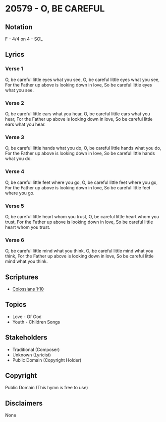 # 20579 - O, BE CAREFUL

## Notation

F - 4/4 on 4 - SOL

## Lyrics

### Verse 1

O, be careful little eyes what you see, O, be careful little eyes what you see, For the Father up above is looking down in love, So be careful little eyes what you see.

### Verse 2

O, be careful little ears what you hear, O, be careful little ears what you hear, For the Father up above is looking down in love, So be careful little ears what you hear.

### Verse 3

O, be careful little hands what you do, O, be careful little hands what you do, For the Father up above is looking down in love, So be careful little hands what you do.

### Verse 4

O, be careful little feet where you go, O, be careful little feet where you go, For the Father up above is looking down in love, So be careful little feet where you go.

### Verse 5

O, be careful little heart whom you trust, O, be careful little heart whom you trust, For the Father up above is looking down in love, So be careful little heart whom you trust.

### Verse 6

O, be careful little mind what you think, O, be careful little mind what you think, For the Father up above is looking down in love, So be careful little mind what you think.


## Scriptures

- [Colossians 1:10](https://www.biblegateway.com/passage/?search=Colossians%201%3A10)

## Topics

- Love - Of God
- Youth - Children Songs

## Stakeholders

- Traditional (Composer)
- Unknown (Lyricist)
- Public Domain (Copyright Holder)

## Copyright

Public Domain
(This hymn is free to use)

## Disclaimers

None

